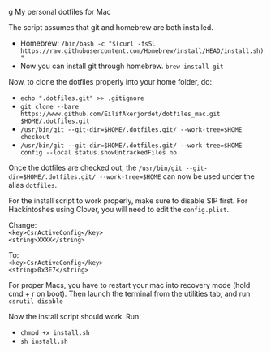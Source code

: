 g My personal dotfiles for Mac

The script assumes that git and homebrew are both installed.  

  * Homebrew: `/bin/bash -c "$(curl -fsSL https://raw.githubusercontent.com/Homebrew/install/HEAD/install.sh)"`
  * Now you can install git through homebrew. `brew install git`

Now, to clone the dotfiles properly into your home folder, do:
  * `echo ".dotfiles.git" >> .gitignore`
  * `git clone --bare https://www.github.com/EilifAkerjordet/dotfiles_mac.git $HOME/.dotfiles.git`
  * `/usr/bin/git --git-dir=$HOME/.dotfiles.git/ --work-tree=$HOME checkout`
  * `/usr/bin/git --git-dir=$HOME/.dotfiles.git/ --work-tree=$HOME config --local status.showUntrackedFiles no`

Once the dotfiles are checked out, the `/usr/bin/git --git-dir=$HOME/.dotfiles.git/ --work-tree=$HOME` can now be used under the alias `dotfiles`.

For the install script to work properly, make sure to disable SIP first. For Hackintoshes using Clover, you will need to edit the `config.plist`.  

Change:  
`<key>CsrActiveConfig</key>`  
`<string>XXXX</string>`

To:  
`<key>CsrActiveConfig</key>`  
`<string>0x3E7</string>`

For proper Macs, you have to restart your mac into recovery mode (hold cmd + r on boot). Then launch the terminal from the utilities tab, and run `csrutil disable`

Now the install script should work. Run:
  * `chmod +x install.sh`
  * `sh install.sh`

